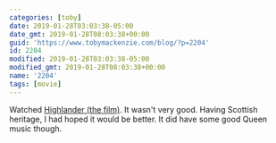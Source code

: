 ```yaml
---
categories: [toby]
date: 2019-01-28T03:03:38-05:00
date_gmt: 2019-01-28T08:03:38+00:00
guid: 'https://www.tobymackenzie.com/blog/?p=2204'
id: 2204
modified: 2019-01-28T03:03:38-05:00
modified_gmt: 2019-01-28T08:03:38+00:00
name: '2204'
tags: [movie]
---
```


Watched [Highlander (the film)](https://en.wikipedia.org/wiki/Highlander_(film)).<!--more-->  It wasn't very good.  Having Scottish heritage, I had hoped it would be better.  It did have some good Queen music though.
